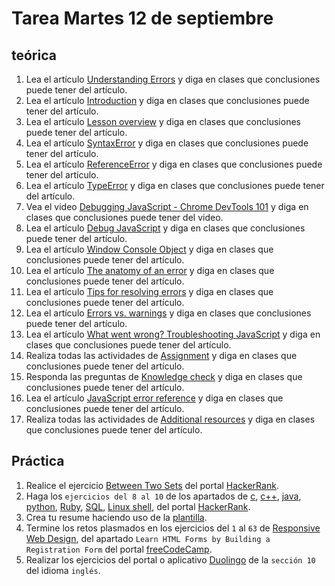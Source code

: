 # Tarea Martes 12 de septiembre

## teórica

1. Lea el artículo [Understanding Errors](https://www.theodinproject.com/lessons/foundations-understanding-errors) y diga en clases que conclusiones puede tener del artículo.
2. Lea el artículo [Introduction](https://www.theodinproject.com/lessons/foundations-understanding-errors#introduction) y diga en clases que conclusiones puede tener del artículo.
3. Lea el artículo [Lesson overview](https://www.theodinproject.com/lessons/foundations-understanding-errors#lesson-overview) y diga en clases que conclusiones puede tener del artículo.
4. Lea el artículo [SyntaxError](https://developer.mozilla.org/en-US/docs/Web/JavaScript/Reference/Global_Objects/SyntaxError) y diga en clases que conclusiones puede tener del artículo.
5. Lea el artículo [ReferenceError](https://developer.mozilla.org/en-US/docs/Web/JavaScript/Reference/Global_Objects/ReferenceError) y diga en clases que conclusiones puede tener del artículo.
6. Lea el artículo [TypeError](https://developer.mozilla.org/en-US/docs/Web/JavaScript/Reference/Global_Objects/TypeError) y diga en clases que conclusiones puede tener del artículo.
7. Vea el video [Debugging JavaScript - Chrome DevTools 101](https://www.youtube.com/watch?v=H0XScE08hy8&ab_channel=GoogleChromeDevelopers) y diga en clases que conclusiones puede tener del video.
8. Lea el artículo [Debug JavaScript](https://developer.chrome.com/docs/devtools/javascript/) y diga en clases que conclusiones puede tener del artículo.
9. Lea el artículo [Window Console Object](https://www.w3schools.com/jsref/obj_console.asp) y diga en clases que conclusiones puede tener del artículo.
10. Lea el artículo [The anatomy of an error](https://www.theodinproject.com/lessons/foundations-understanding-errors#the-anatomy-of-an-error) y diga en clases que conclusiones puede tener del artículo.
11. Lea el artículo [Tips for resolving errors](https://www.theodinproject.com/lessons/foundations-understanding-errors#tips-for-resolving-errors) y diga en clases que conclusiones puede tener del artículo.
12. Lea el artículo [Errors vs. warnings](https://www.theodinproject.com/lessons/foundations-understanding-errors#errors-vs-warnings) y diga en clases que conclusiones puede tener del artículo.
13. Lea el artículo [What went wrong? Troubleshooting JavaScript](https://developer.mozilla.org/en-US/docs/Learn/JavaScript/First_steps/What_went_wrong) y diga en clases que conclusiones puede tener del artículo.
14. Realiza todas las actividades de [Assignment](https://www.theodinproject.com/lessons/foundations-understanding-errors#assignments) y diga en clases que conclusiones puede tener del artículo.
15. Responda las preguntas de [Knowledge check](https://www.theodinproject.com/lessons/foundations-understanding-errors#knowledge-check) y diga en clases que conclusiones puede tener del artículo.
16. Lea el artículo [JavaScript error reference](https://developer.mozilla.org/en-US/docs/Web/JavaScript/Reference/Errors) y diga en clases que conclusiones puede tener del artículo.
17. Realiza todas las actividades de [Additional resources](https://www.theodinproject.com/lessons/foundations-understanding-errors#additional-resources) y diga en clases que conclusiones puede tener del artículo.

## Práctica

1. Realice el ejercicio [Between Two Sets](https://www.hackerrank.com/challenges/between-two-sets/problem?isFullScreen=false) del portal [HackerRank](https://www.hackerrank.com/dashboard).
2. Haga los `ejercicios del 8 al 10` de los apartados de [c](https://www.hackerrank.com/domains/c), [c++](https://www.hackerrank.com/domains/cpp), [java](https://www.hackerrank.com/domains/java), [python](https://www.hackerrank.com/domains/python), [Ruby](https://www.hackerrank.com/domains/ruby), [SQL](https://www.hackerrank.com/domains/sql), [Linux shell](https://www.hackerrank.com/domains/shell), del portal [HackerRank](https://www.hackerrank.com/dashboard).
3. Crea tu resume haciendo uso de la [plantilla](https://docs.google.com/document/d/1jfUa4HGBDjt2peJPQ0Wg1YhdGkCoSysS6QMT4u8bCic/edit?usp=sharing).
4. Termine los retos plasmados en los ejercicios del `1` al `63` de [Responsive Web Design](https://www.freecodecamp.org/learn/2022/responsive-web-design/), del apartado `Learn HTML Forms by Building a Registration Form` del portal [freeCodeCamp](https://www.freecodecamp.org/learn/).
5. Realizar los ejercicios del portal o aplicativo [Duolingo](https://www.duolingo.com/learn) de la `sección 10` del idioma `inglés`.
